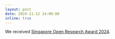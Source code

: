 ```yaml
---
layout: post
date: 2024-11-12 14:00:00
inline: true
---
```


We received [Singapore Open Research Award 2024](https://libguides.ntu.edu.sg/SGopenresearchawards/Rigger).
